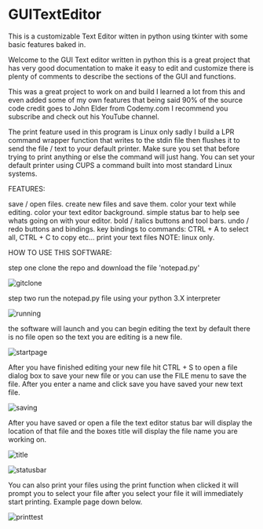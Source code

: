 # GUITextEditor
This is a customizable Text Editor witten in python using tkinter with some basic features baked in.


Welcome to the GUI Text editor written in python this is a great project that has very good documentation to make it easy to edit and customize there is plenty of comments to describe the sections of the GUI and functions.

This was a great project to work on and build I learned a lot from this and even added some of my own features that being said 90% of the source code credit goes to John Elder from Codemy.com I recommend you subscribe and check out his YouTube channel.

The print feature used in this program is Linux only sadly I build a LPR command wrapper function that writes to the stdin file then flushes it to send the file / text to your default printer. Make sure you set that before trying to print anything or else the command will just hang. You can set your default printer using CUPS a command built into most standard Linux systems. 

FEATURES:

save / open files.
create new files and save them.
color your text while editing.
color your text editor background.
simple status bar to help see whats going on with your editor.
bold / italics buttons and tool bars.
undo / redo buttons and bindings.
key bindings to commands:  CTRL + A to select all,  CTRL + C to copy etc…
print your text files NOTE: linux only.

HOW TO USE THIS SOFTWARE:

step one clone the repo and download the file 'notepad.py'

![gitclone](https://user-images.githubusercontent.com/84602650/151616532-f05193ca-7b89-4046-bb09-29bcc45add6e.jpeg)

step two run the notepad.py file using your python 3.X interpreter

![running](https://user-images.githubusercontent.com/84602650/151616578-194fa750-cb86-4c4f-923b-f91a62dc5c31.jpeg)

the software will launch and you can begin editing the text by default there is no file open
so the text you are editing is a new file.

![startpage](https://user-images.githubusercontent.com/84602650/151616598-149b8896-dee2-402a-8266-305d67caf1c7.jpeg)


After you have finished editing your new file hit  CTRL + S to open a file dialog box to save
your new file or you can use the FILE menu to save the file. After you enter a name and click
save you have saved your new text file.

![saving](https://user-images.githubusercontent.com/84602650/151616637-cdc45a9c-e1f8-4c05-8ec5-6b86253b0959.jpeg)


After you have saved or open a file the text editor status bar will display the location of that file 
and the boxes title will display the file name you are working on.

![title](https://user-images.githubusercontent.com/84602650/151616698-170acc21-ed4a-4c08-ac2b-ae56bc24bede.jpeg)

![statusbar](https://user-images.githubusercontent.com/84602650/151616839-293df80f-e42b-4930-8ebc-b824989fc1e0.jpeg)


You can also print your files using the print function when clicked it will prompt you to select your file
after you select your file it will immediately start printing. Example page down below.


![printtest](https://user-images.githubusercontent.com/84602650/151618243-1655e417-b3e4-4a73-bdd5-40ae783c1751.jpeg)
